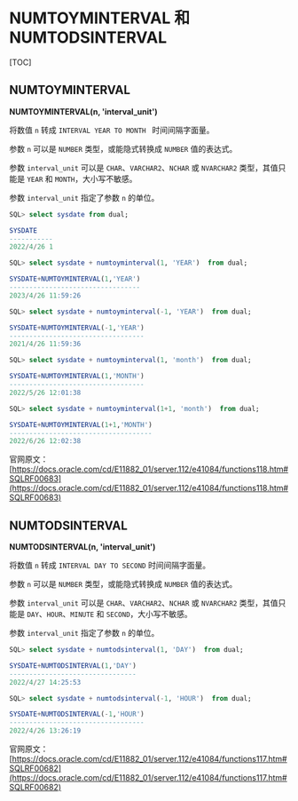 # NUMTOYMINTERVAL 和 NUMTODSINTERVAL

[TOC]

## NUMTOYMINTERVAL

**NUMTOYMINTERVAL(n, 'interval_unit')**

将数值 `n` 转成 `INTERVAL YEAR TO MONTH ` 时间间隔字面量。

参数 `n` 可以是 `NUMBER` 类型，或能隐式转换成 `NUMBER` 值的表达式。

参数 `interval_unit` 可以是 `CHAR`、`VARCHAR2`、`NCHAR` 或 `NVARCHAR2` 类型，其值只能是 `YEAR` 和 `MONTH`，大小写不敏感。

参数 `interval_unit` 指定了参数 `n` 的单位。

```sql
SQL> select sysdate from dual;

SYSDATE
-----------
2022/4/26 1

SQL> select sysdate + numtoyminterval(1, 'YEAR')  from dual;

SYSDATE+NUMTOYMINTERVAL(1,'YEAR')
---------------------------------
2023/4/26 11:59:26

SQL> select sysdate + numtoyminterval(-1, 'YEAR')  from dual;

SYSDATE+NUMTOYMINTERVAL(-1,'YEAR')
----------------------------------
2021/4/26 11:59:36

SQL> select sysdate + numtoyminterval(1, 'month')  from dual;

SYSDATE+NUMTOYMINTERVAL(1,'MONTH')
----------------------------------
2022/5/26 12:01:38

SQL> select sysdate + numtoyminterval(1+1, 'month')  from dual;

SYSDATE+NUMTOYMINTERVAL(1+1,'MONTH')
------------------------------------
2022/6/26 12:02:38
```

官网原文：[https://docs.oracle.com/cd/E11882_01/server.112/e41084/functions118.htm#SQLRF00683](https://docs.oracle.com/cd/E11882_01/server.112/e41084/functions118.htm#SQLRF00683)

## NUMTODSINTERVAL

**NUMTODSINTERVAL(n, 'interval_unit')**

将数值 `n` 转成 `INTERVAL DAY TO SECOND` 时间间隔字面量。

参数 `n` 可以是 `NUMBER` 类型，或能隐式转换成 `NUMBER` 值的表达式。

参数 `interval_unit` 可以是 `CHAR`、`VARCHAR2`、`NCHAR` 或 `NVARCHAR2` 类型，其值只能是 `DAY`、`HOUR`、`MINUTE` 和 `SECOND`，大小写不敏感。

参数 `interval_unit` 指定了参数 `n` 的单位。

```sql
SQL> select sysdate + numtodsinterval(1, 'DAY')  from dual;

SYSDATE+NUMTODSINTERVAL(1,'DAY')
--------------------------------
2022/4/27 14:25:53

SQL> select sysdate + numtodsinterval(-1, 'HOUR')  from dual;

SYSDATE+NUMTODSINTERVAL(-1,'HOUR')
----------------------------------
2022/4/26 13:26:19
```


官网原文：[https://docs.oracle.com/cd/E11882_01/server.112/e41084/functions117.htm#SQLRF00682](https://docs.oracle.com/cd/E11882_01/server.112/e41084/functions117.htm#SQLRF00682)